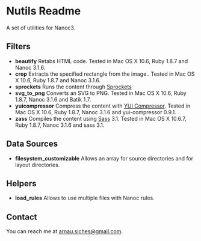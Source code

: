 # Nutils Readme

A set of utilities for Nanoc3.

## Filters

* **beautify** Retabs HTML code. Tested in Mac OS X 10.6, Ruby 1.8.7 and Nanoc 3.1.6.
* **crop** Extracts the specified rectangle from the image.. Tested in Mac OS X 10.6, Ruby 1.8.7 and Nanoc 3.1.6.
* **sprockets** Runs the content through [Sprockets](http://getsprockets.org)
* **svg_to_png** Converts an SVG to PNG. Tested in Mac OS X 10.6, Ruby 1.8.7, Nanoc 3.1.6 and Batik 1.7.
* **yuicompressor** Compress the content with [YUI Compressor](http://developer.yahoo.com/yui/compressor/). Tested in Mac OS X 10.6, Ruby 1.8.7, Nanoc 3.1.6 and yui-compressor 0.9.1.
* **zass** Compiles the content using [Sass](http://sass-lang.com/) 3.1. Tested in Mac OS X 10.6.7, Ruby 1.8.7, Nanoc 3.1.6 and sass 3.1.

## Data Sources
* **filesystem_customizable** Allows an array for source directories and for layout directories.

## Helpers
* **load_rules** Allows to use multiple files with Nanoc rules.

## Contact
You can reach me at <arnau.siches@gmail.com>.
